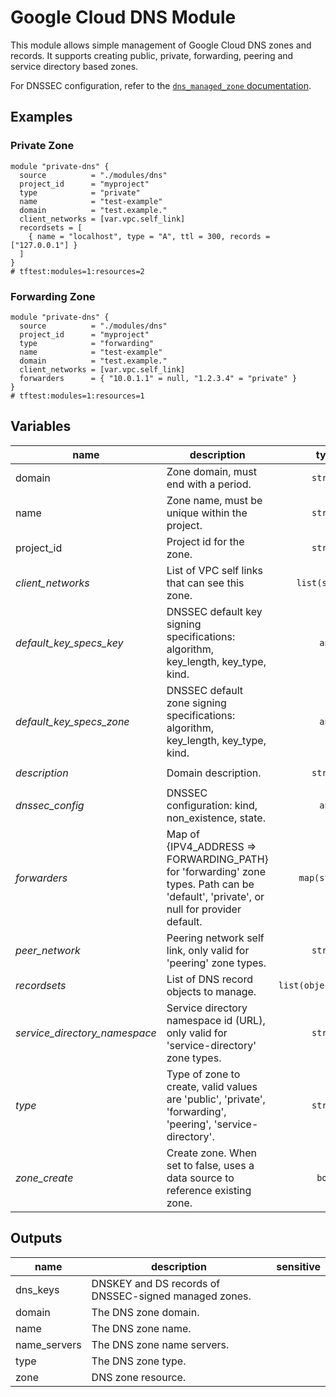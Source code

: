 # Google Cloud DNS Module

This module allows simple management of Google Cloud DNS zones and records. It supports creating public, private, forwarding, peering and service directory based zones.

For DNSSEC configuration, refer to the [`dns_managed_zone` documentation](https://www.terraform.io/docs/providers/google/r/dns_managed_zone.html#dnssec_config).

## Examples

### Private Zone

```hcl
module "private-dns" {
  source          = "./modules/dns"
  project_id      = "myproject"
  type            = "private"
  name            = "test-example"
  domain          = "test.example."
  client_networks = [var.vpc.self_link]
  recordsets = [
    { name = "localhost", type = "A", ttl = 300, records = ["127.0.0.1"] }
  ]
}
# tftest:modules=1:resources=2
```

### Forwarding Zone

```hcl
module "private-dns" {
  source          = "./modules/dns"
  project_id      = "myproject"
  type            = "forwarding"
  name            = "test-example"
  domain          = "test.example."
  client_networks = [var.vpc.self_link]
  forwarders      = { "10.0.1.1" = null, "1.2.3.4" = "private" }
}
# tftest:modules=1:resources=1
```

<!-- BEGIN TFDOC -->
## Variables

| name | description | type | required | default |
|---|---|:---: |:---:|:---:|
| domain | Zone domain, must end with a period. | <code title="">string</code> | ✓ |  |
| name | Zone name, must be unique within the project. | <code title="">string</code> | ✓ |  |
| project_id | Project id for the zone. | <code title="">string</code> | ✓ |  |
| *client_networks* | List of VPC self links that can see this zone. | <code title="list&#40;string&#41;">list(string)</code> |  | <code title="">[]</code> |
| *default_key_specs_key* | DNSSEC default key signing specifications: algorithm, key_length, key_type, kind. | <code title="">any</code> |  | <code title="">{}</code> |
| *default_key_specs_zone* | DNSSEC default zone signing specifications: algorithm, key_length, key_type, kind. | <code title="">any</code> |  | <code title="">{}</code> |
| *description* | Domain description. | <code title="">string</code> |  | <code title="">Terraform managed.</code> |
| *dnssec_config* | DNSSEC configuration: kind, non_existence, state. | <code title="">any</code> |  | <code title="">{}</code> |
| *forwarders* | Map of {IPV4_ADDRESS => FORWARDING_PATH} for 'forwarding' zone types. Path can be 'default', 'private', or null for provider default. | <code title="map&#40;string&#41;">map(string)</code> |  | <code title="">{}</code> |
| *peer_network* | Peering network self link, only valid for 'peering' zone types. | <code title="">string</code> |  | <code title="">null</code> |
| *recordsets* | List of DNS record objects to manage. | <code title="list&#40;object&#40;&#123;&#10;name    &#61; string&#10;type &#61; string&#10;ttl     &#61; number&#10;records &#61; list&#40;string&#41;&#10;&#125;&#41;&#41;">list(object({...}))</code> |  | <code title="">[]</code> |
| *service_directory_namespace* | Service directory namespace id (URL), only valid for 'service-directory' zone types. | <code title="">string</code> |  | <code title="">null</code> |
| *type* | Type of zone to create, valid values are 'public', 'private', 'forwarding', 'peering', 'service-directory'. | <code title="">string</code> |  | <code title="private&#10;validation &#123;&#10;condition     &#61; contains&#40;&#91;&#34;public&#34;, &#34;private&#34;, &#34;forwarding&#34;, &#34;peering&#34;, &#34;service-directory&#34;&#93;, var.type&#41;&#10;error_message &#61; &#34;Zone must be one of &#39;public&#39;, &#39;private&#39;, &#39;forwarding&#39;, &#39;peering&#39;, &#39;service-directory&#39;.&#34;&#10;&#125;">...</code> |
| *zone_create* | Create zone. When set to false, uses a data source to reference existing zone. | <code title="">bool</code> |  | <code title="">true</code> |

## Outputs

| name | description | sensitive |
|---|---|:---:|
| dns_keys | DNSKEY and DS records of DNSSEC-signed managed zones. |  |
| domain | The DNS zone domain. |  |
| name | The DNS zone name. |  |
| name_servers | The DNS zone name servers. |  |
| type | The DNS zone type. |  |
| zone | DNS zone resource. |  |
<!-- END TFDOC -->
